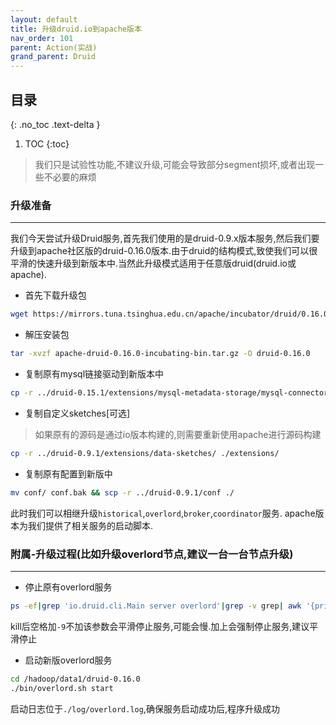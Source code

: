 ```yaml
---
layout: default
title: 升级druid.io到apache版本
nav_order: 101
parent: Action(实战)
grand_parent: Druid
---
```


## 目录
{: .no_toc .text-delta }

1. TOC
{:toc}

> 我们只是试验性功能,不建议升级,可能会导致部分segment损坏,或者出现一些不必要的麻烦

### 升级准备

---

我们今天尝试升级Druid服务,首先我们使用的是druid-0.9.x版本服务,然后我们要升级到apache社区版的druid-0.16.0版本.由于druid的结构模式,致使我们可以很平滑的快速升级到新版本中.当然此升级模式适用于任意版druid(druid.io或apache).

- 首先下载升级包

```bash
wget https://mirrors.tuna.tsinghua.edu.cn/apache/incubator/druid/0.16.0-incubating/apache-druid-0.16.0-incubating-bin.tar.gz
```

- 解压安装包

```bash
tar -xvzf apache-druid-0.16.0-incubating-bin.tar.gz -O druid-0.16.0
```

- 复制原有mysql链接驱动到新版本中

```bash
cp -r ../druid-0.15.1/extensions/mysql-metadata-storage/mysql-connector-java-5.1.38.jar extensions/mysql-metadata-storage
```

- 复制自定义sketches[可选]

> 如果原有的源码是通过io版本构建的,则需要重新使用apache进行源码构建

```bash
cp -r ../druid-0.9.1/extensions/data-sketches/ ./extensions/
```

- 复制原有配置到新版中

```bash
mv conf/ conf.bak && scp -r ../druid-0.9.1/conf ./
```

此时我们可以相继升级`historical`,`overlord`,`broker`,`coordinator`服务.
apache版本为我们提供了相关服务的启动脚本.

### 附属-升级过程(比如升级overlord节点,建议一台一台节点升级)

---

- 停止原有overlord服务

```bash
ps -ef|grep 'io.druid.cli.Main server overlord'|grep -v grep| awk '{print $2}' | xargs kill
```

kill后空格加`-9`不加该参数会平滑停止服务,可能会慢.加上会强制停止服务,建议平滑停止

- 启动新版overlord服务

```bash
cd /hadoop/data1/druid-0.16.0
./bin/overlord.sh start
```

启动日志位于`./log/overlord.log`,确保服务启动成功后,程序升级成功